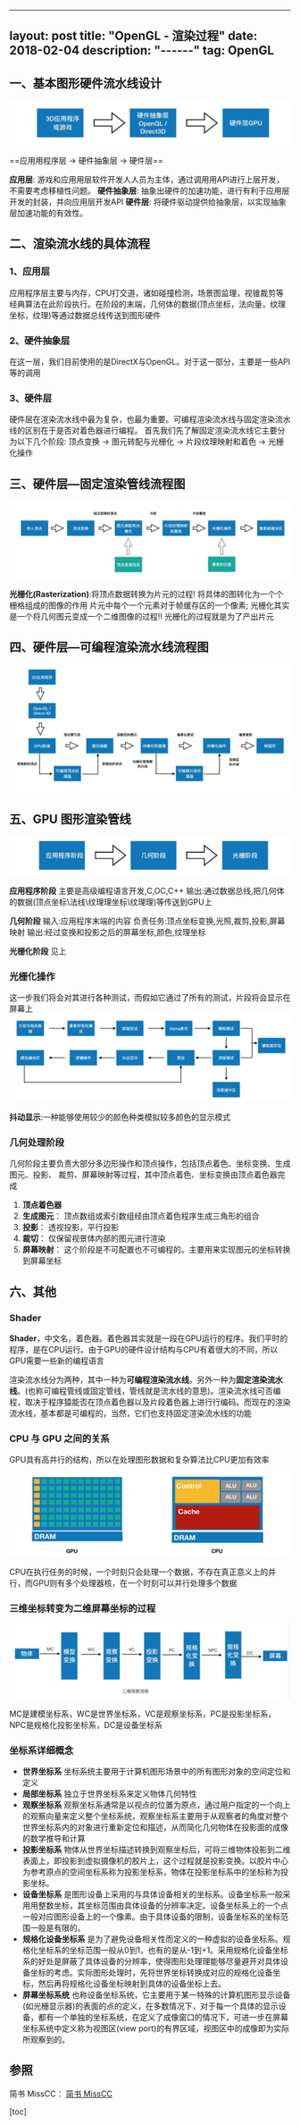 
---
layout: post
title: "OpenGL - 渲染过程"
date: 2018-02-04 
description: "------"
tag: OpenGL 
--- 


## 一、基本图形硬件流水线设计
![](/images/media/15264559486994.jpg)

==应⽤用程序层 -> 硬件抽象层 -> 硬件层==

**应⽤层**: 游戏和应⽤用层软件开发⼈人员为主体，通过调⽤用API进行上层开发，不需要考虑移植性问题。 
**硬件抽象层**: 抽象出硬件的加速功能，进行有利于应用层开发的封装，并向应⽤层开发API 
**硬件层**: 将硬件驱动提供给抽象层，以实现抽象层加速功能的有效性。


## 二、渲染流水线的具体流程

### 1、应⽤层
应⽤程序层主要与内存，CPU打交道，诸如碰撞检测，场景图监理，视锥裁剪等经典算法在此阶段执行。在阶段的末端，几何体的数据(顶点坐标，法向量，纹理坐标，纹理)等通过数据总线传送到图形硬件

### 2、硬件抽象层
在这⼀层，我们目前使用的是DirectX与OpenGL。对于这⼀部分，主要是⼀些API等的调⽤

### 3、硬件层
硬件层在渲染流水线中最为复杂，也最为重要。可编程渲染流水线与固定渲染流水线的区别在于是否对着色器进⾏编程。
  ⾸先我们先了解固定渲染流水线它主要分为以下几个阶段:
  顶点变换 -> 图元转配与光栅化 -> ⽚段纹理映射和着色 -> 光栅化操作

## 三、硬件层—固定渲染管线流程图
![](/images/media/15264559592584.jpg)


**光栅化(Rasterization)**:将顶点数据转换为片元的过程! 将具体的图转化为一个个栅格组成的图像的作⽤
⽚元中每个一个元素对于帧缓存区的一个像素; 光栅化其实是一个将几何图元变成一个二维图像的过程!!
光栅化的过程就是为了产出⽚元

## 四、硬件层—可编程渲染流水线流程图
![](/images/media/15264559672445.jpg)



## 五、GPU 图形渲染管线
![](/images/media/15264559752798.jpg)


**应用程序阶段**
主要是⾼级编程语言开发,C,OC,C++ 
输出:通过数据总线,把几何体的数据(顶点坐标\法线\纹理理坐标\纹理理)等传送到GPU上

**⼏何阶段**
输入:应⽤程序末端的内容 
负责任务:顶点坐标变换,光照,裁剪,投影,屏幕映射 
输出:经过变换和投影之后的屏幕坐标,颜⾊,纹理坐标

**光栅化阶段**
见上



### 光栅化操作

这⼀步我们将会对其进行各种测试，⽽假如它通过了所有的测试，⽚段将会显示在屏幕上
![](/images/media/15264559850318.jpg)


**抖动显示**:一种能够使用较少的颜色种类模拟较多颜色的显示模式

### ⼏何处理阶段
几何阶段主要负责大部分多边形操作和顶点操作，包括顶点着色、坐标变换、生成图元、投影、
 裁剪、屏幕映射等过程，其中顶点着色、坐标变换由顶点着色器完成
1. **顶点着⾊器** 
2. **⽣成图元**： 顶点数组或索引数组经由顶点着色程序生成三角形的组合
3. **投影**： 透视投影，平行投影
4. **裁切**： 仅保留视景体内部的图元进行渲染
5. **屏幕映射**： 这个阶段是不可配置也不可编程的。主要用来实现图元的坐标转换到屏幕坐标
 


## 六、其他

### Shader
**Shader**，中⽂名，着色器。着⾊器其实就是一段在GPU运行的程序。我们平时的程序，是在CPU运行。由于GPU的硬件设计结构与CPU有着很大的不同，所以GPU需要一些新的编程语言

渲染流水线分为两种，其中一种为**可编程渲染流水线**。另外一种为**固定渲染流水线**。(也称可编程管线或固定管线，管线就是流⽔线的意思)。渲染流⽔线可否编程，取决于程序猿能否在顶点着色器以及⽚段着色器上进⾏行编码。⽽现在的渲染流水线，基本都是可编程的，当然，它们也支持固定渲染流水线的功能


### CPU 与 GPU 之间的关系

GPU具有⾼并行的结构，所以在处理图形数据和复杂算法比CPU更加有效率

![](/images/media/15264559951564.jpg)


CPU在执行任务的时候，⼀个时刻只会处理⼀个数据，不存在真正意义上的并行，⽽GPU则有多个处理器核，在⼀个时刻可以并行处理多个数据


### 三维坐标转变为二维屏幕坐标的过程

![](/images/media/15264560034068.jpg)


MC是建模坐标系，WC是世界坐标系，VC是观察坐标系，PC是投影坐标系，NPC是规格化投影坐标系，DC是设备坐标系


### 坐标系详细概念

* **世界坐标系** 坐标系统主要⽤于计算机图形场景中的所有图形对象的空间定位和定义
* **局部坐标系** 独立于世界坐标系来定义物体几何特性
* **观察坐标系** 观察坐标系通常是以视点的位置为原点，通过⽤户指定的一个向上的观察向量来定义整个坐标系统，观察坐标系主要⽤于从观察者的角度对整个世界坐标系内的对象进行重新定位和描述，从而简化⼏何物体在投影面的成像的数学推导和计算
* **投影坐标系** 物体从世界坐标描述转换到观察坐标后，可将三维物体投影到二维表面上，即投影到虚拟摄像机的胶片上，这个过程就是投影变换。以胶片中心为参考原点的空间坐标系称为投影坐标系，物体在投影坐标系中的坐标称为投影坐标。
* **设备坐标系** 是图形设备上采用的与具体设备相关的坐标系。设备坐标系一般采⽤用整数坐标，其坐标范围由具体设备的分辨率决定。设备坐标系上的⼀个点一般对应图形设备上的一个像素。由于具体设备的限制，设备坐标系的坐标范围一般是有限的。
* **规格化设备坐标系** 是为了避免设备相关性而定义的一种虚拟的设备坐标系。规格化坐标系的坐标范围一般从0到1，也有的是从-1到+1。采用规格化设备坐标系的好处是屏蔽了具体设备的分辨率，使得图形处理理能够尽量避开对具体设备坐标的考虑。实际图形处理时，先将世界坐标转换成对应的规格化设备坐标，然后再将规格化设备坐标映射到具体的设备坐标上去。
* **屏幕坐标系统** 也称设备坐标系统，它主要⽤于某⼀特殊的计算机图形显示设备(如光栅显示器)的表⾯的点的定义，在多数情况下，对于每一个具体的显示设备，都有一个单独的坐标系统，在定义了成像窗口的情况下，可进一步在屏幕坐标系统中定义称为视图区(view port)的有界区域，视图区中的成像即为实际所观察到的。


## 参照

简书 MissCC： [简书 MissCC](https://www.jianshu.com/u/1b4c832fb2ca)




[toc]







